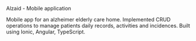 Alzaid - Mobile application 

Mobile app for an alzheimer elderly care home. Implemented CRUD operations to manage patients daily records, activities and incidences. 
Built using Ionic, Angular, TypeScript.
